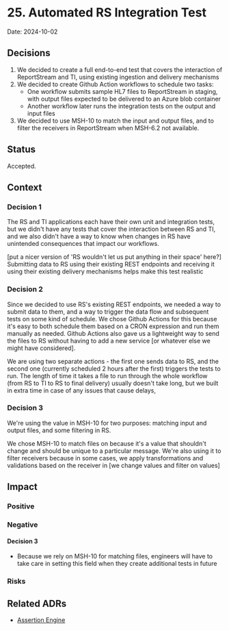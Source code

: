 # 25. Automated RS Integration Test

Date: 2024-10-02

## Decisions

1. We decided to create a full end-to-end test that covers the interaction of ReportStream and TI, using
    existing ingestion and delivery mechanisms
2. We decided to create Github Action workflows to schedule two tasks:
   - One workflow submits sample HL7 files to ReportStream in staging, with output files expected to be delivered to an Azure blob container
   - Another workflow later runs the integration tests on the output and input files
3. We decided to use MSH-10 to match the input and output files, and to filter the receivers in ReportStream when MSH-6.2 not available.

## Status

Accepted.

## Context
### Decision 1
The RS and TI applications each have their own unit and integration tests, but we didn't have any tests
that cover the interaction between RS and TI, and we also didn't have a way to know when changes in
RS have unintended consequences that impact our workflows.

[put a nicer version of 'RS wouldn't let us put anything in their space' here?]
Submitting data to RS using their existing REST endpoints and receiving it using their existing delivery
mechanisms helps make this test realistic

### Decision 2
Since we decided to use RS's existing REST endpoints, we needed a way to submit data to them, and a way
to trigger the data flow and subsequent tests on some kind of schedule. We chose Github Actions for this
because it's easy to both schedule them based on a CRON expression and run them manually as needed. Github
Actions also gave us a lightweight way to send the files to RS without having to add a new service [or
whatever else we might have considered].

We are using two separate actions - the first one sends data to RS, and the second one (currently
scheduled 2 hours after the first) triggers the tests to run. The length of time it takes a file to
run through the whole workflow (from RS to TI to RS to final delivery) usually doesn't take long, but we
built in extra time in case of any issues that cause delays,

### Decision 3
We're using the value in MSH-10 for two purposes: matching input and output files, and some filtering in RS.

We chose MSH-10 to match files on because it's a value that shouldn't change and should be unique to
a particular message. We're also using it to filter receivers because in some cases, we apply
transformations and validations based on the receiver in [we change values and filter on values]

## Impact


### Positive


### Negative

#### Decision 3
- Because we rely on MSH-10 for matching files, engineers will have to take care in setting this field
  when they create additional tests in future

### Risks


## Related ADRs

- [Assertion Engine](024-assertion-engine.md)
